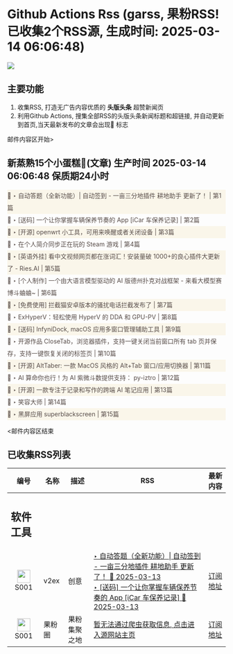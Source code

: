 # Github Actions Rss (garss, 果粉RSS! 已收集2个RSS源, 生成时间: 2025-03-14 06:06:48)

![](https://cdn.jsdelivr.net/gh/xinkeji/garss/_media/ga-rss.png)



## 主要功能
1. 收集RSS, 打造无广告内容优质的 **头版头条** 超赞新闻页
2. 利用Github Actions, 搜集全部RSS的头版头条新闻标题和超链接, 并自动更新到首页,当天最新发布的文章会出现🌈 标志

邮件内容区开始>
<h2>新蒸熟15个小蛋糕🍰(文章) 生产时间 2025-03-14 06:06:48 保质期24小时</h2>

<div style='line-height:3;background-color:#FAF6EA;' ><a href='https://www.v2ex.com/t/1118282#reply2' style="line-height:2;text-decoration:none;display:block;color:#584D49;">🌈 ‣ 自动答题（全新功能）| 自动签到 - 一亩三分地插件 耕地助手 更新了！ | 第1篇</a></div><div style='line-height:3;' ><a href='https://www.v2ex.com/t/1118078#reply59' style="line-height:2;text-decoration:none;display:block;color:#584D49;">🌈 ‣ [送码] 一个让你掌握车辆保养节奏的 App [iCar 车保养记录] | 第2篇</a></div><div style='line-height:3;background-color:#FAF6EA;' ><a href='https://www.v2ex.com/t/1118170#reply11' style="line-height:2;text-decoration:none;display:block;color:#584D49;">🌈 ‣ [开源] openwrt 小工具，可用来唤醒或者关闭设备 | 第3篇</a></div><div style='line-height:3;' ><a href='https://www.v2ex.com/t/1118289#reply0' style="line-height:2;text-decoration:none;display:block;color:#584D49;">🌈 ‣ 在个人简介同步正在玩的 Steam 游戏 | 第4篇</a></div><div style='line-height:3;background-color:#FAF6EA;' ><a href='https://www.v2ex.com/t/1118226#reply18' style="line-height:2;text-decoration:none;display:block;color:#584D49;">🌈 ‣ [英语外挂] 看中文视频网页都在涨词汇！安装量破 1000+的良心插件大更新了 - Ries.AI | 第5篇</a></div><div style='line-height:3;' ><a href='https://www.v2ex.com/t/1118281#reply0' style="line-height:2;text-decoration:none;display:block;color:#584D49;">🌈 ‣ [个人制作] 一个由大语言模型驱动的 AI 版德州扑克对战框架 - 来看大模型赛博斗蛐蛐~ | 第6篇</a></div><div style='line-height:3;background-color:#FAF6EA;' ><a href='https://www.v2ex.com/t/1118232#reply2' style="line-height:2;text-decoration:none;display:block;color:#584D49;">🌈 ‣ [免费使用] 拦截猫安卓版本的骚扰电话拦截发布了 | 第7篇</a></div><div style='line-height:3;' ><a href='https://www.v2ex.com/t/1118228#reply2' style="line-height:2;text-decoration:none;display:block;color:#584D49;">🌈 ‣ ExHyperV：轻松使用 HyperV 的 DDA 和 GPU-PV | 第8篇</a></div><div style='line-height:3;background-color:#FAF6EA;' ><a href='https://www.v2ex.com/t/1118106#reply42' style="line-height:2;text-decoration:none;display:block;color:#584D49;">🌈 ‣ [送码] InfyniDock, macOS 应用多窗口管理辅助工具 | 第9篇</a></div><div style='line-height:3;' ><a href='https://www.v2ex.com/t/1118087#reply21' style="line-height:2;text-decoration:none;display:block;color:#584D49;">🌈 ‣ 开源作品 CloseTab，浏览器插件，支持一键关闭当前窗口所有 tab 页并保存，支持一键恢复关闭的标签页 | 第10篇</a></div><div style='line-height:3;background-color:#FAF6EA;' ><a href='https://www.v2ex.com/t/1118169#reply1' style="line-height:2;text-decoration:none;display:block;color:#584D49;">🌈 ‣ [开源] AltTaber: 一款 MacOS 风格的 Alt+Tab 窗口/应用切换器 | 第11篇</a></div><div style='line-height:3;' ><a href='https://www.v2ex.com/t/1118056#reply6' style="line-height:2;text-decoration:none;display:block;color:#584D49;">🌈 ‣ AI 算命你也行！为 AI 紫微斗数提供支持： py-iztro | 第12篇</a></div><div style='line-height:3;background-color:#FAF6EA;' ><a href='https://www.v2ex.com/t/1118081#reply1' style="line-height:2;text-decoration:none;display:block;color:#584D49;">🌈 ‣ [开源] 一款专注于记录和写作的跨端 AI 笔记应用 | 第13篇</a></div><div style='line-height:3;' ><a href='https://www.v2ex.com/t/1118172#reply0' style="line-height:2;text-decoration:none;display:block;color:#584D49;">🌈 ‣ 笑容大师 | 第14篇</a></div><div style='line-height:3;background-color:#FAF6EA;' ><a href='https://www.v2ex.com/t/1118129#reply0' style="line-height:2;text-decoration:none;display:block;color:#584D49;">🌈 ‣ 黑屏应用 superblackscreen | 第15篇</a></div>

<邮件内容区结束

## 已收集RSS列表

| 编号 | 名称 | 描述 | RSS | 最新内容 |
| --- | --- | --- | --- | --- |
| <h2 id="软件工具">软件工具</h2> |  |   |  |  |
| <div id="S001" style="text-align: center;"><img src="https://cdn.jsdelivr.net/gh/zhaoolee/garss/_media/favicon/S001.png" width="30px" style="width:30px;height: auto;"/><br><span>S001</span></div> | v2ex | 创意 | [‣ 自动答题（全新功能）\| 自动签到 - 一亩三分地插件 耕地助手 更新了！ 🌈 2025-03-13](https://www.v2ex.com/t/1118282#reply2)<br/>[‣ \[送码\] 一个让你掌握车辆保养节奏的 App \[iCar 车保养记录\] 🌈 2025-03-13](https://www.v2ex.com/t/1118078#reply59) | [订阅地址](https://www.v2ex.com/feed/tab/creative.xml) |
| <div id="S001" style="text-align: center;"><img src="https://cdn.jsdelivr.net/gh/zhaoolee/garss/_media/favicon/S001.png" width="30px" style="width:30px;height: auto;"/><br><span>S001</span></div> | 果粉圈 | 果粉集聚之地 | [暂无法通过爬虫获取信息, 点击进入源网站主页](https://g0f.cn) | [订阅地址](https://g0f.cn/rss.xml) |



